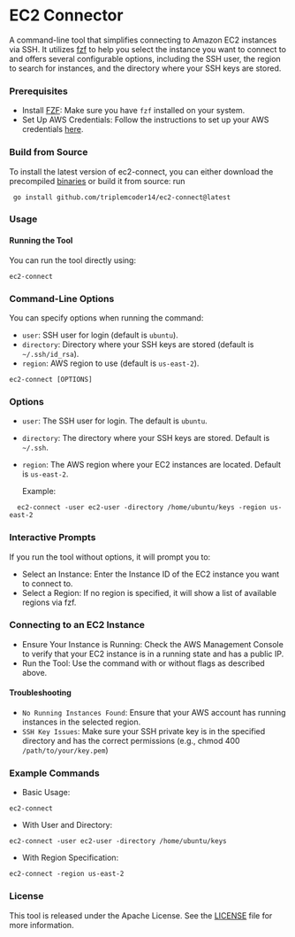 # EC2 Connector

A command-line tool that simplifies connecting to Amazon EC2 instances via SSH. It utilizes [fzf](https://github.com/junegunn/fzf) to help you select the instance you want to connect to and offers several configurable options, including the SSH user, the region to search for instances, and the directory where your SSH keys are stored.

### Prerequisites

- Install [FZF](https://github.com/junegunn/fzf): Make sure you have ```fzf``` installed on your system.
- Set Up AWS Credentials: Follow the instructions to set up your AWS credentials [here](https://docs.aws.amazon.com/sdk-for-java/v1/developer-guide/setup-credentials.html).

### Build from Source
  
To install the latest version of ec2-connect, you can either download the precompiled [binaries](https://github.com/triplemcoder14/ec2-connect/releases/tag/v1.0.0)  or build it from source: run

```
 go install github.com/triplemcoder14/ec2-connect@latest
```

### Usage

#### Running the Tool
You can run the tool directly using:

```
ec2-connect
```

### Command-Line Options

You can specify options when running the command:

- ``user``: SSH user for login (default is ``ubuntu``).
- ``directory``: Directory where your SSH keys are stored (default is ``~/.ssh/id_rsa``).
- ``region``: AWS region to use (default is ``us-east-2``).




```
ec2-connect [OPTIONS]
```
### Options

- ``user``: The SSH user for login. The default is ``ubuntu``.
- ``directory``: The directory where your SSH keys are stored. Default is ```~/.ssh```.
- ``region``: The AWS region where your EC2 instances are located. Default is ``us-east-2``.

  Example:

```
  ec2-connect -user ec2-user -directory /home/ubuntu/keys -region us-east-2
```

### Interactive Prompts

If you run the tool without options, it will prompt you to:

- Select an Instance: Enter the Instance ID of the EC2 instance you want to connect to.
- Select a Region: If no region is specified, it will show a list of available regions via fzf.

### Connecting to an EC2 Instance
- Ensure Your Instance is Running: Check the AWS Management Console to verify that your EC2 instance is in a running state and has a public IP.
- Run the Tool: Use the command with or without flags as described above.

#### Troubleshooting

- ``No Running Instances Found``: Ensure that your AWS account has running instances in the selected region.
- ``SSH Key Issues``: Make sure your SSH private key is in the specified directory and has the correct permissions (e.g., chmod 400 ``/path/to/your/key.pem``)


### Example Commands

- Basic Usage:

  
```
ec2-connect
```

- With User and Directory:
  
``
ec2-connect -user ec2-user -directory /home/ubuntu/keys
``

- With Region Specification:
  
```
ec2-connect -region us-east-2
```



### License

This tool is released under the Apache License. See the [LICENSE](https://github.com/triplemcoder14/ec2-connect/blob/main/LICENSE) file for more information.

